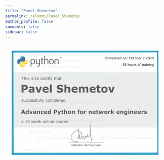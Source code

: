 ```yaml
---
title: "Pavel Shemetov"
permalink: /alumni/Pavel_Shemetov
author_profile: false
comments: false
sidebar: false
---
```


<div style="padding: 20px;">
  <img src="https://raw.githubusercontent.com/advpyneng/advpyneng.github.io/master/alumni/Pavel_Shemetov.png" alt="Advanced Python for network engineers">
</div>

